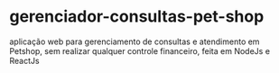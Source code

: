 # gerenciador-consultas-pet-shop
aplicação web para gerenciamento de consultas e atendimento em Petshop, sem realizar qualquer controle financeiro, feita em NodeJs e ReactJs
